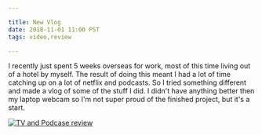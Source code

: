 ```yaml
---

title: New Vlog
date: 2018-11-01 11:00 PST
tags: video,review

---
```

I recently just spent 5 weeks overseas for work, most of this time living out of a hotel by myself. The result of
doing this meant I had a lot of time  catching up on a lot of netflix and podcasts. So I tried something different
and made a vlog of some of the stuff I did. I didn't have anything better then my laptop webcam so I'm not super proud of the finished project, but it's a start.

[![TV and Podcase review](http://img.youtube.com/vi/Q_-opCNGWYU/0.jpg)](http://www.youtube.com/watch?v=Q_-opCNGWYU "TV and Podcast review")
